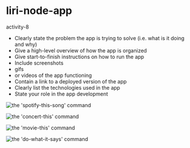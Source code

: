# liri-node-app
activity-8
* Clearly state the problem the app is trying to solve (i.e. what is it doing and why)
* Give a high-level overview of how the app is organized
* Give start-to-finish instructions on how to run the app
* Include screenshots
* gifs
* or videos of the app functioning
* Contain a link to a deployed version of the app
* Clearly list the technologies used in the app
* State your role in the app development

![the 'spotify-this-song' command](https://media.giphy.com/media/Y2hvAPdKuNCGwB26lk/giphy.gif)

![the 'concert-this' command](https://media.giphy.com/media/eMDz5RbxdTtlcosaOn/giphy.gif)

![the 'movie-this' command](https://media.giphy.com/media/gHQCdj8i3nSHC8xWfx/giphy.gif)

![the 'do-what-it-says' command](https://media.giphy.com/media/SUczF0kBZWgh37cb5j/giphy.gif)
